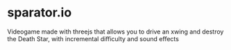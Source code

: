 # sparator.io

Videogame made with threejs that allows you to drive an xwing and destroy the Death Star, with incremental difficulty and sound effects
